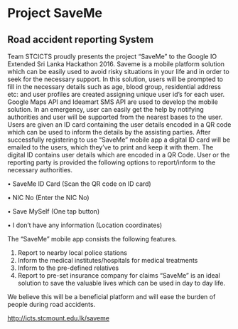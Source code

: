 # Project SaveMe
## Road accident reporting System

Team STCICTS proudly presents the project “SaveMe” to the Google IO Extended Sri Lanka Hackathon 2016.
Saveme is a mobile platform solution which can be easily used to avoid risky situations in your life and in order to seek for the necessary support. In this solution, users will be prompted to fill in the necessary details such as age, blood group, residential address etc: and user profiles are created assigning unique user id’s for each user. Google Maps API and Ideamart SMS API are used to develop the mobile solution. In an emergency, user can easily get the help by notifying authorities and user will be supported from the nearest bases to the user. Users are given an ID card containing the user details encoded in a QR code which can be used to inform the details by the assisting parties.
After successfully registering to use “SaveMe” mobile app a digital ID card will be emailed to the users, which they’ve to print and keep it with them. The digital ID contains user details which are encoded in a QR Code.
User or the reporting party is provided the following options to report/inform to the necessary authorities.

•	SaveMe ID Card (Scan the QR code on ID card)

•	NIC No (Enter the NIC No)

•	Save MySelf (One tap button)

•	I don’t have any information (Location coordinates)

The “SaveMe” mobile app consists the following features.
1.	Report to nearby local police stations
2.	Inform the medical institutes/hospitals for medical treatments
3.	Inform to the pre-defined relatives
4.	Report to pre-set insurance company for claims
“SaveMe” is an ideal solution to save the valuable lives which can be used in day to day life. 

We believe this will be a beneficial platform and will ease the burden of people during road accidents. 

http://icts.stcmount.edu.lk/saveme
